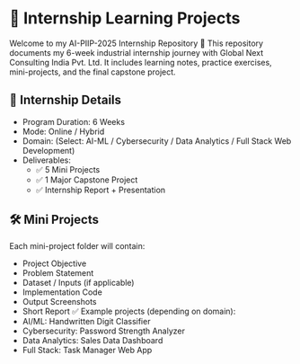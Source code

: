 # 📘 Internship Learning Projects

Welcome to my AI-PIIP-2025 Internship Repository 🚀
This repository documents my 6-week industrial internship journey with Global Next Consulting India Pvt. Ltd. It includes learning notes, practice exercises, mini-projects, and the final capstone project.

## 📅 Internship Details
* Program Duration: 6 Weeks
* Mode: Online / Hybrid
* Domain: (Select: AI-ML / Cybersecurity / Data Analytics / Full Stack Web Development)
* Deliverables:
    * ✅ 5 Mini Projects
    * ✅ 1 Major Capstone Project
    * ✅ Internship Report + Presentation

## 🛠 Mini Projects
Each mini-project folder will contain:
* Project Objective
* Problem Statement
* Dataset / Inputs (if applicable)
* Implementation Code
* Output Screenshots
* Short Report
✅ Example projects (depending on domain):
* AI/ML: Handwritten Digit Classifier
* Cybersecurity: Password Strength Analyzer
* Data Analytics: Sales Data Dashboard
* Full Stack: Task Manager Web App
